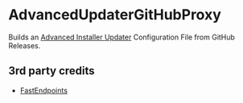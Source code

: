 # AdvancedUpdaterGitHubProxy

Builds an [Advanced Installer Updater](https://www.advancedinstaller.com/user-guide/updater.html) Configuration File from GitHub Releases.

## 3rd party credits

- [FastEndpoints](https://github.com/dj-nitehawk/FastEndpoints)
